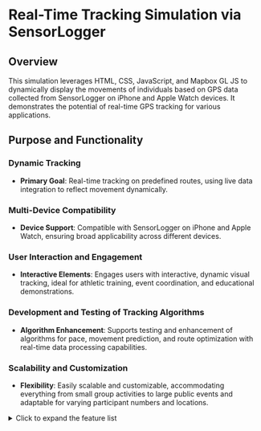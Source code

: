 # Real-Time Tracking Simulation via SensorLogger
  
## Overview
This simulation leverages HTML, CSS, JavaScript, and Mapbox GL JS to dynamically display the movements of individuals based on GPS data collected from SensorLogger on iPhone and Apple Watch devices. It demonstrates the potential of real-time GPS tracking for various applications.

## Purpose and Functionality

### Dynamic Tracking
- **Primary Goal**: Real-time tracking on predefined routes, using live data integration to reflect movement dynamically.

### Multi-Device Compatibility
- **Device Support**: Compatible with SensorLogger on iPhone and Apple Watch, ensuring broad applicability across different devices.

### User Interaction and Engagement
- **Interactive Elements**: Engages users with interactive, dynamic visual tracking, ideal for athletic training, event coordination, and educational demonstrations.

### Development and Testing of Tracking Algorithms
- **Algorithm Enhancement**: Supports testing and enhancement of algorithms for pace, movement prediction, and route optimization with real-time data processing capabilities.

### Scalability and Customization
- **Flexibility**: Easily scalable and customizable, accommodating everything from small group activities to large public events and adaptable for varying participant numbers and locations.

<details>
<summary>Click to expand the feature list</summary>

## Version 1

<img width="1240" alt="Screenshot 2024-05-07 at 4 15 26 PM" src="https://github.com/RTGS-Lab/realtime-race-simulation/assets/103837294/923699ca-8acc-4d8a-8b67-7d023ea2c673">

## Version 2
<img width="1188" alt="Screenshot 2024-05-07 at 4 15 08 PM" src="https://github.com/RTGS-Lab/realtime-race-simulation/assets/103837294/fde652f4-15d3-4b21-84df-ffe4f09e33a4">
